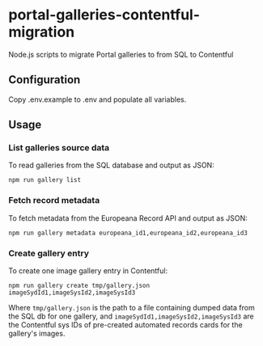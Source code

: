 # portal-galleries-contentful-migration
Node.js scripts to migrate Portal galleries to from SQL to Contentful

## Configuration

Copy .env.example to .env and populate all variables.

## Usage

### List galleries source data

To read galleries from the SQL database and output as JSON:
```
npm run gallery list
```
### Fetch record metadata

To fetch metadata from the Europeana Record API and output as JSON:
```
npm run gallery metadata europeana_id1,europeana_id2,europeana_id3
```

### Create gallery entry

To create one image gallery entry in Contentful:
```
npm run gallery create tmp/gallery.json imageSydId1,imageSysId2,imageSysId3
```
Where `tmp/gallery.json` is the path to a file containing dumped data from
the SQL db for one gallery, and `imageSydId1,imageSysId2,imageSysId3` are the
Contentful sys IDs of pre-created automated records cards for the gallery's
images.
